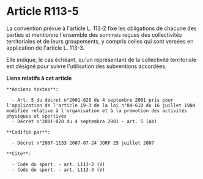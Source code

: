 # Article R113-5

La convention prévue à l'article L. 113-2 fixe les obligations de chacune des parties et mentionne l'ensemble des sommes
reçues des collectivités territoriales et de leurs groupements, y compris celles qui sont versées en application de l'article
L. 113-3. 

Elle indique, le cas échéant, qu'un représentant de la collectivité territoriale est désigné pour suivre l'utilisation des
subventions accordées.

**Liens relatifs à cet article**

	**Anciens textes**:

	  - Art. 5 du décret n°2001-828 du 4 septembre 2001 pris pour l'application de l'article 19-3 de la loi n°84-610 du 16 juillet 1984 modifiée relative à l'organisation et à la promotion des activités physiques et sportives
	  - Décret n°2001-828 du 4 septembre 2001 - art. 5 (Ab)

	**Codifié par**:

	  - Décret n°2007-1133 2007-07-24 JORF 25 juillet 2007

	**Cite**:

	  - Code du sport. - art. L113-2 (V)
	  - Code du sport. - art. L113-3 (V)
